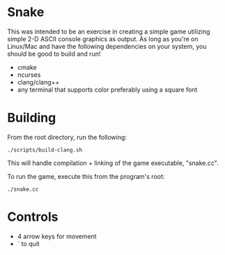 # Snake
This was intended to be an exercise in creating a simple game utilizing simple 2-D ASCII console graphics as output. As long as you're on Linux/Mac and have the following dependencies on your system, you should be good to build and run!
- cmake
- ncurses
- clang/clang++
- any terminal that supports color preferably using a square font

# Building
From the root directory, run the following:

    ./scripts/build-clang.sh
      
This will handle compilation + linking of the game executable, "snake.cc".

To run the game, execute this from the program's root:

    ./snake.cc

# Controls
 - 4 arrow keys for movement
 - ` to quit
